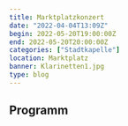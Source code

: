 ```yaml
---
title: Marktplatzkonzert
date: "2022-04-04T13:09Z"
begin: 2022-05-20T19:00:00Z
end: 2022-05-20T20:00:00Z
categories: ["Stadtkapelle"]
location: Marktplatz
banner: Klarinetten1.jpg
type: blog
---
```

## Programm

